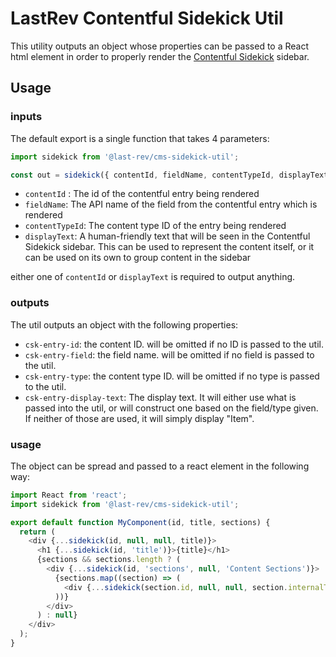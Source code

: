# LastRev Contentful Sidekick Util

This utility outputs an object whose properties can be passed to a React html element in order to properly render the [Contentful Sidekick](https://github.com/last-rev-llc/contentful-sidekick) sidebar.

## Usage

### inputs

The default export is a single function that takes 4 parameters:

```javascript
import sidekick from '@last-rev/cms-sidekick-util';

const out = sidekick({ contentId, fieldName, contentTypeId, displayText });
```

- `contentId` : The id of the contentful entry being rendered
- `fieldName`: The API name of the field from the contentful entry which is rendered
- `contentTypeId`: The content type ID of the entry being rendered
- `displayText`: A human-friendly text that will be seen in the Contentful Sidekick sidebar. This can be used to represent the content itself, or it can be used on its own to group content in the sidebar

either one of `contentId` or `displayText` is required to output anything.

### outputs

The util outputs an object with the following properties:

- `csk-entry-id`: the content ID. will be omitted if no ID is passed to the util.
- `csk-entry-field`: the field name. will be omitted if no field is passed to the util.
- `csk-entry-type`: the content type ID. will be omitted if no type is passed to the util.
- `csk-entry-display-text`: The display text. It will either use what is passed into the util, or will construct one based on the field/type given. If neither of those are used, it will simply display "Item".

### usage

The object can be spread and passed to a react element in the following way:

```javascript
import React from 'react';
import sidekick from '@last-rev/cms-sidekick-util';

export default function MyComponent(id, title, sections) {
  return (
    <div {...sidekick(id, null, null, title)}>
      <h1 {...sidekick(id, 'title')}>{title}</h1>
      {sections && sections.length ? (
        <div {...sidekick(id, 'sections', null, 'Content Sections')}>
          {sections.map((section) => (
            <div {...sidekick(section.id, null, null, section.internalTitle)}> {/* ... render section here  */}</div>
          ))}
        </div>
      ) : null}
    </div>
  );
}
```

